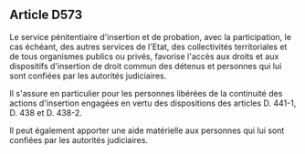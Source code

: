 Article D573
----
Le service pénitentiaire d'insertion et de probation, avec la participation, le
cas échéant, des autres services de l'Etat, des collectivités territoriales et
de tous organismes publics ou privés, favorise l'accès aux droits et aux
dispositifs d'insertion de droit commun des détenus et personnes qui lui sont
confiées par les autorités judiciaires.

Il s'assure en particulier pour les personnes libérées de la continuité des
actions d'insertion engagées en vertu des dispositions des articles D. 441-1, D.
438 et D. 438-2.

Il peut également apporter une aide matérielle aux personnes qui lui sont
confiées par les autorités judiciaires.
